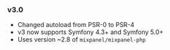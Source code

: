 ### v3.0

- Changed autoload from PSR-0 to PSR-4
- v3 now supports Symfony 4.3+ and Symfony 5.0+
- Uses version ~2.8 of `mixpanel/mixpanel-php`

